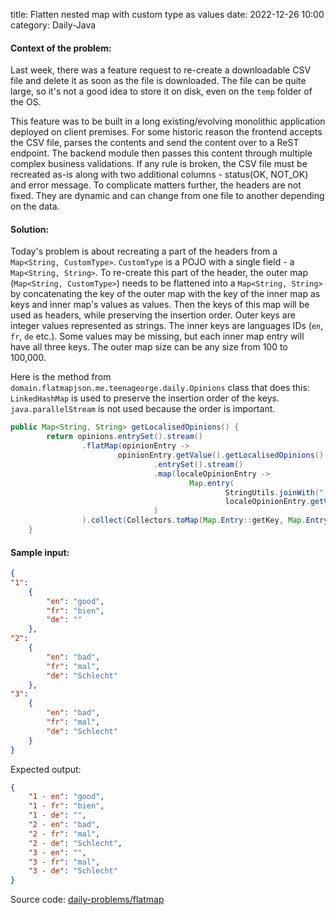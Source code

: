 title: Flatten nested map with custom type as values
date: 2022-12-26 10:00
category: Daily-Java

#### Context of the problem:

Last week, there was a feature request to re-create a downloadable CSV file and delete it as soon as the file is downloaded.
The file can be quite large, so it's not a good idea to store it on disk, even on the `temp` folder of the OS.

This feature was to be built in a long existing/evolving monolithic application deployed on client premises.
For some historic reason the frontend accepts the CSV file, parses the contents and send the content over to a ReST endpoint.
The backend module then passes this content through multiple complex business validations.
If any rule is broken, the CSV file must be recreated as-is along with two additional columns - status(OK, NOT_OK) and error message.
To complicate matters further, the headers are not fixed. They are dynamic and can change from one file to another depending on the data.

#### Solution:

Today's problem is about recreating a part of the headers from a `Map<String, CustomType>`.
`CustomType` is a POJO with a single field - a `Map<String, String>`.
To re-create this part of the header, the outer map (`Map<String, CustomType>`) needs to be flattened into a `Map<String, String>` by concatenating the key of the outer map with the key of the inner map as keys and inner map's values as values.
Then the keys of this map will be used as headers, while preserving the insertion order.
Outer keys are integer values represented as strings.
The inner keys are languages IDs (`en`, `fr`, `de` etc.). Some values may be missing, but each inner map entry will have all three keys.
The outer map size can be any size from 100 to 100,000.

Here is the method from `domain.flatmapjson.me.teenageorge.daily.Opinions` class that does this:
`LinkedHashMap` is used to preserve the insertion order of the keys. `java.parallelStream` is not used because the order is important.
``` java
public Map<String, String> getLocalisedOpinions() {
        return opinions.entrySet().stream()
                .flatMap(opinionEntry ->
                        opinionEntry.getValue().getLocalisedOpinions()
                                .entrySet().stream()
                                .map(localeOpinionEntry ->
                                        Map.entry(
                                                StringUtils.joinWith(" - ", opinionEntry.getKey(), localeOpinionEntry.getKey()),
                                                localeOpinionEntry.getValue())
                                )
                ).collect(Collectors.toMap(Map.Entry::getKey, Map.Entry::getValue, (k, v) -> k, LinkedHashMap::new));
    }
```
#### Sample input:

```` json
{
"1":
    {
        "en": "good",
        "fr": "bien",
        "de": ""
    },
"2":
    {
        "en": "bad",
        "fr": "mal",
        "de": "Schlecht"
    },
"3":
    {
        "en": "bad",
        "fr": "mal",
        "de": "Schlecht"
    }
}
````

Expected output:

```` json
{
    "1 - en": "good",
    "1 - fr": "bien",
    "1 - de": "",
    "2 - en": "bad",
    "2 - fr": "mal",
    "2 - de": "Schlecht",
    "3 - en": "",
    "3 - fr": "mal",
    "3 - de": "Schlecht"
}
````

Source code: [daily-problems/flatmap](https://github.com/teenageorge/daily-problems/tree/main/src/main/java/me/teenageorge/daily/flatmapjson)